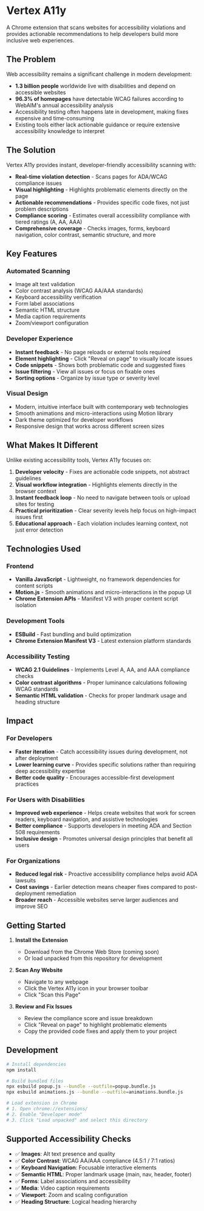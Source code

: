 # Vertex A11y

A Chrome extension that scans websites for accessibility violations and provides actionable recommendations to help developers build more inclusive web experiences.

## The Problem

Web accessibility remains a significant challenge in modern development:

- **1.3 billion people** worldwide live with disabilities and depend on accessible websites
- **96.3% of homepages** have detectable WCAG failures according to WebAIM's annual accessibility analysis
- Accessibility testing often happens late in development, making fixes expensive and time-consuming
- Existing tools either lack actionable guidance or require extensive accessibility knowledge to interpret

## The Solution

Vertex A11y provides instant, developer-friendly accessibility scanning with:

- **Real-time violation detection** - Scans pages for ADA/WCAG compliance issues
- **Visual highlighting** - Highlights problematic elements directly on the page
- **Actionable recommendations** - Provides specific code fixes, not just problem descriptions
- **Compliance scoring** - Estimates overall accessibility compliance with tiered ratings (A, AA, AAA)
- **Comprehensive coverage** - Checks images, forms, keyboard navigation, color contrast, semantic structure, and more

## Key Features

### Automated Scanning
- Image alt text validation
- Color contrast analysis (WCAG AA/AAA standards)
- Keyboard accessibility verification
- Form label associations
- Semantic HTML structure
- Media caption requirements
- Zoom/viewport configuration

### Developer Experience
- **Instant feedback** - No page reloads or external tools required
- **Element highlighting** - Click "Reveal on page" to visually locate issues
- **Code snippets** - Shows both problematic code and suggested fixes
- **Issue filtering** - View all issues or focus on fixable ones
- **Sorting options** - Organize by issue type or severity level

### Visual Design
- Modern, intuitive interface built with contemporary web technologies
- Smooth animations and micro-interactions using Motion library
- Dark theme optimized for developer workflows
- Responsive design that works across different screen sizes

## What Makes It Different

Unlike existing accessibility tools, Vertex A11y focuses on:

1. **Developer velocity** - Fixes are actionable code snippets, not abstract guidelines
2. **Visual workflow integration** - Highlights elements directly in the browser context
3. **Instant feedback loop** - No need to navigate between tools or upload sites for testing
4. **Practical prioritization** - Clear severity levels help focus on high-impact issues first
5. **Educational approach** - Each violation includes learning context, not just error detection

## Technologies Used

### Frontend
- **Vanilla JavaScript** - Lightweight, no framework dependencies for content scripts
- **Motion.js** - Smooth animations and micro-interactions in the popup UI
- **Chrome Extension APIs** - Manifest V3 with proper content script isolation

### Development Tools
- **ESBuild** - Fast bundling and build optimization
- **Chrome Extension Manifest V3** - Latest extension platform standards

### Accessibility Testing
- **WCAG 2.1 Guidelines** - Implements Level A, AA, and AAA compliance checks
- **Color contrast algorithms** - Proper luminance calculations following WCAG standards
- **Semantic HTML validation** - Checks for proper landmark usage and heading structure

## Impact

### For Developers
- **Faster iteration** - Catch accessibility issues during development, not after deployment
- **Lower learning curve** - Provides specific solutions rather than requiring deep accessibility expertise
- **Better code quality** - Encourages accessible-first development practices

### For Users with Disabilities
- **Improved web experience** - Helps create websites that work for screen readers, keyboard navigation, and assistive technologies
- **Better compliance** - Supports developers in meeting ADA and Section 508 requirements
- **Inclusive design** - Promotes universal design principles that benefit all users

### For Organizations
- **Reduced legal risk** - Proactive accessibility compliance helps avoid ADA lawsuits
- **Cost savings** - Earlier detection means cheaper fixes compared to post-deployment remediation
- **Broader reach** - Accessible websites serve larger audiences and improve SEO

## Getting Started

1. **Install the Extension**
   - Download from the Chrome Web Store (coming soon)
   - Or load unpacked from this repository for development

2. **Scan Any Website**
   - Navigate to any webpage
   - Click the Vertex A11y icon in your browser toolbar
   - Click "Scan this Page"

3. **Review and Fix Issues**
   - Review the compliance score and issue breakdown
   - Click "Reveal on page" to highlight problematic elements
   - Copy the provided code fixes and apply them to your project

## Development

```bash
# Install dependencies
npm install

# Build bundled files
npx esbuild popup.js --bundle --outfile=popup.bundle.js
npx esbuild animations.js --bundle --outfile=animations.bundle.js

# Load extension in Chrome
# 1. Open chrome://extensions/
# 2. Enable "Developer mode"
# 3. Click "Load unpacked" and select this directory
```

## Supported Accessibility Checks

- ✅ **Images**: Alt text presence and quality
- ✅ **Color Contrast**: WCAG AA/AAA compliance (4.5:1 / 7:1 ratios)
- ✅ **Keyboard Navigation**: Focusable interactive elements
- ✅ **Semantic HTML**: Proper landmark usage (main, nav, header, footer)
- ✅ **Forms**: Label associations and accessibility
- ✅ **Media**: Video caption requirements
- ✅ **Viewport**: Zoom and scaling configuration
- ✅ **Heading Structure**: Logical heading hierarchy
